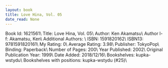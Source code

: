 ```yaml
---
layout: book
title: Love Hina, Vol. 05
date_read: None
---
```


Book Id: 1621561\ 
Title: Love Hina, Vol. 05\ 
Author: Ken Akamatsu\ 
Author l-f: Akamatsu, Ken\ 
Additional Authors: \ 
ISBN: 1591820162\ 
ISBN13: 9781591820161\ 
My Rating: 0\ 
Average Rating: 3.98\ 
Publisher: TokyoPop\ 
Binding: Paperback\ 
Number of Pages: 200\ 
Year Published: 2002\ 
Original Publication Year: 1999\ 
Date Added: 2018/12/16\ 
Bookshelves: kupka-wstydu\ 
Bookshelves with positions: kupka-wstydu (#25)\ 

